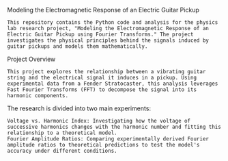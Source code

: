 Modeling the Electromagnetic Response of an Electric Guitar Pickup

    This repository contains the Python code and analysis for the physics lab research project, "Modeling the Electromagnetic Response of an Electric Guitar Pickup using Fourier Transforms." The project investigates the physical principles behind the signals induced by guitar pickups and models them mathematically.


Project Overview

    This project explores the relationship between a vibrating guitar string and the electrical signal it induces in a pickup. Using experimental data from a Fender Stratocaster, this analysis leverages Fast Fourier Transforms (FFT) to decompose the signal into its harmonic components.

The research is divided into two main experiments:

    Voltage vs. Harmonic Index: Investigating how the voltage of successive harmonics changes with the harmonic number and fitting this relationship to a theoretical model.
    Fourier Amplitude Ratios: Comparing experimentally derived Fourier amplitude ratios to theoretical predictions to test the model's accuracy under different conditions.
